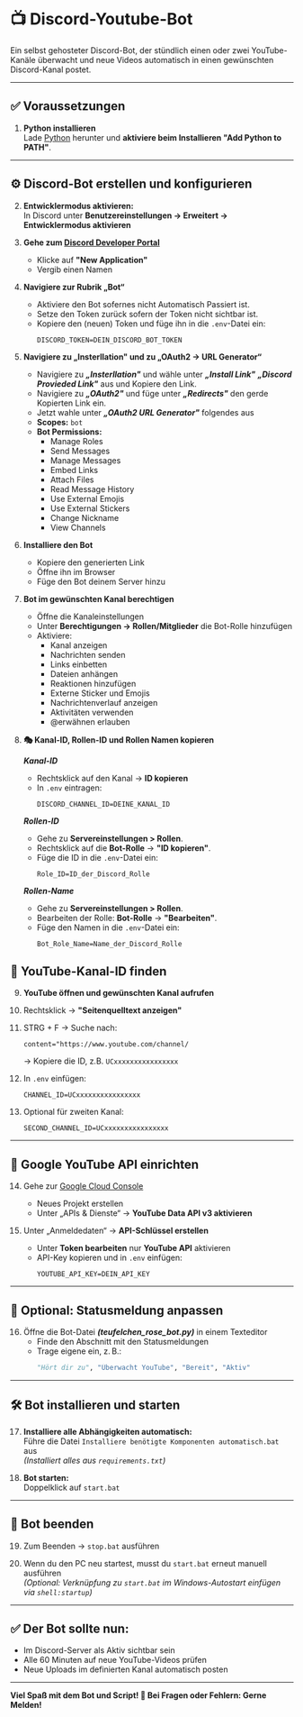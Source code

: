 # 📺 Discord-Youtube-Bot

Ein selbst gehosteter Discord-Bot, der stündlich einen oder zwei YouTube-Kanäle überwacht und neue Videos automatisch in einen gewünschten Discord-Kanal postet.

---

## ✅ Voraussetzungen

1. **Python installieren**  
   Lade [Python](https://www.python.org/downloads/) herunter und **aktiviere beim Installieren "Add Python to PATH"**.

---

## ⚙️ Discord-Bot erstellen und konfigurieren

2. **Entwicklermodus aktivieren:**  
   In Discord unter **Benutzereinstellungen → Erweitert → Entwicklermodus aktivieren**

3. **Gehe zum [Discord Developer Portal](https://discord.com/developers/applications)**  
   - Klicke auf **"New Application"**  
   - Vergib einen Namen

4. **Navigiere zur Rubrik „Bot“**  
   - Aktiviere den Bot sofernes nicht Automatisch Passiert ist.  
   - Setze den Token zurück sofern der Token nicht sichtbar ist.
   - Kopiere den (neuen) Token und füge ihn in die `.env`-Datei ein:
     ```env
     DISCORD_TOKEN=DEIN_DISCORD_BOT_TOKEN
     ```

5. **Navigiere zu „Insterllation" und zu „OAuth2 → URL Generator“**
   - Navigiere zu ***„Insterllation"*** und wähle unter ***„Install Link"*** ***„Discord Provieded Link"*** aus und Kopiere den Link.
   - Navigiere zu ***„OAuth2"*** und füge unter ***„Redirects"*** den gerde Kopierten Link ein.
   - Jetzt wahle unter ***„OAuth2 URL Generator"*** folgendes aus
   - **Scopes:** `bot`  
   - **Bot Permissions:**
     - Manage Roles  
     - Send Messages  
     - Manage Messages  
     - Embed Links  
     - Attach Files  
     - Read Message History  
     - Use External Emojis  
     - Use External Stickers  
     - Change Nickname  
     - View Channels

7. **Installiere den Bot**  
   - Kopiere den generierten Link  
   - Öffne ihn im Browser  
   - Füge den Bot deinem Server hinzu

8. **Bot im gewünschten Kanal berechtigen**  
   - Öffne die Kanaleinstellungen  
   - Unter **Berechtigungen → Rollen/Mitglieder** die Bot-Rolle hinzufügen  
   - Aktiviere:
     - Kanal anzeigen  
     - Nachrichten senden  
     - Links einbetten  
     - Dateien anhängen  
     - Reaktionen hinzufügen  
     - Externe Sticker und Emojis  
     - Nachrichtenverlauf anzeigen  
     - Aktivitäten verwenden  
     - @erwähnen erlauben

9. **🎭 Kanal-ID, Rollen-ID und Rollen Namen kopieren**
    
   ***Kanal-ID***
   - Rechtsklick auf den Kanal → **ID kopieren**  
   - In `.env` eintragen:
     ```env
     DISCORD_CHANNEL_ID=DEINE_KANAL_ID
     ```
     
   ***Rollen-ID***
   - Gehe zu **Servereinstellungen > Rollen**.
   - Rechtsklick auf die **Bot-Rolle** → **"ID kopieren"**.
   - Füge die ID in die `.env`-Datei ein:
     ```env
     Role_ID=ID_der_Discord_Rolle
     ```
  
   ***Rollen-Name***
   - Gehe zu **Servereinstellungen > Rollen**.
   - Bearbeiten der Rolle: **Bot-Rolle** → **"Bearbeiten"**.
   - Füge den Namen in die `.env`-Datei ein:
     ```env
     Bot_Role_Name=Name_der_Discord_Rolle
     ```

## 🎥 YouTube-Kanal-ID finden

9. **YouTube öffnen und gewünschten Kanal aufrufen**  
10. Rechtsklick → **"Seitenquelltext anzeigen"**  
11. STRG + F → Suche nach:
    ```
    content="https://www.youtube.com/channel/
    ```
    → Kopiere die ID, z.B. `UCxxxxxxxxxxxxxxxx`

12. In `.env` einfügen:
    ```env
    CHANNEL_ID=UCxxxxxxxxxxxxxxxx
    ```

13. Optional für zweiten Kanal:
    ```env
    SECOND_CHANNEL_ID=UCxxxxxxxxxxxxxxxx
    ```

---

## 🔑 Google YouTube API einrichten

14. Gehe zur [Google Cloud Console](https://console.cloud.google.com/)  
    - Neues Projekt erstellen  
    - Unter „APIs & Dienste“ → **YouTube Data API v3 aktivieren**

15. Unter „Anmeldedaten“ → **API-Schlüssel erstellen**  
    - Unter **Token bearbeiten** nur **YouTube API** aktivieren  
    - API-Key kopieren und in `.env` einfügen:
      ```env
      YOUTUBE_API_KEY=DEIN_API_KEY
      ```

---

## 🎨 Optional: Statusmeldung anpassen

16. Öffne die Bot-Datei ***(teufelchen_rose_bot.py)*** in einem Texteditor  
    - Finde den Abschnitt mit den Statusmeldungen  
    - Trage eigene ein, z. B.:
      ```python
      "Hört dir zu", "Überwacht YouTube", "Bereit", "Aktiv"
      ```

---

## 🛠️ Bot installieren und starten

17. **Installiere alle Abhängigkeiten automatisch:**  
    Führe die Datei `Installiere benötigte Komponenten automatisch.bat` aus  
    *(Installiert alles aus `requirements.txt`)*

18. **Bot starten:**  
    Doppelklick auf `start.bat`

---

## 🛑 Bot beenden

19. Zum Beenden → `stop.bat` ausführen

20. Wenn du den PC neu startest, musst du `start.bat` erneut manuell ausführen  
    *(Optional: Verknüpfung zu `start.bat` im Windows-Autostart einfügen via `shell:startup`)*

---

## ✅ Der Bot sollte nun:

- Im Discord-Server als Aktiv sichtbar sein  
- Alle 60 Minuten auf neue YouTube-Videos prüfen  
- Neue Uploads im definierten Kanal automatisch posten

---

**Viel Spaß mit dem Bot und Script! 🎉 Bei Fragen oder Fehlern: Gerne Melden!**
